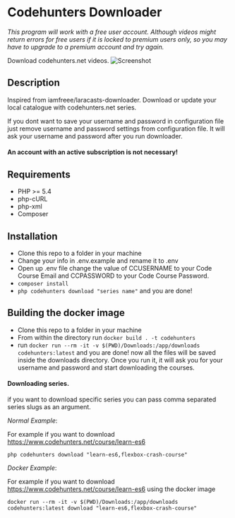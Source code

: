 # Codehunters Downloader

*This program will work with a free user account. Although videos might return errors  for free users if it is locked to premium users only, so you may have to upgrade to a premium account and try again.*

Download codehunters.net videos.
![Screenshot](screenshot.png)
## Description
Inspired from iamfreee/laracasts-downloader. Download or update your local catalogue with codehunters.net series.

If you dont want to save your username and password in configuration file just remove username and password settings from configuration file. It will ask your username and password after you run downloader.

#### An account with an active subscription is not necessary!

## Requirements
- PHP >= 5.4
- php-cURL
- php-xml
- Composer

## Installation
- Clone this repo to a folder in your machine
- Change your info in .env.example and rename it to .env
- Open up .env file change the value of CCUSERNAME to your Code Course Email and CCPASSWORD to your Code Course Password.
- `composer install`
- `php codehunters download "series name"` and you are done!

## Building the docker image
- Clone this repo to a folder in your machine
- From within the directory run `docker build . -t codehunters`
- run `docker run --rm -it -v $(PWD)/Downloads:/app/downloads  codehunters:latest` and you are done! now all the files will be saved inside the downloads directory. Once you run it, it will ask you for your username and password and start downloading the courses.

#### Downloading series.

if you want to download specific series you can pass comma separated series slugs as an argument.

*Normal Example*:

For example if you want to download https://www.codehunters.net/course/learn-es6
```
php codehunters download "learn-es6,flexbox-crash-course"
```

*Docker Example*:

For example if you want to download https://www.codehunters.net/course/learn-es6 using the docker image
```
docker run --rm -it -v $(PWD)/Downloads:/app/downloads  codehunters:latest download "learn-es6,flexbox-crash-course"
```
